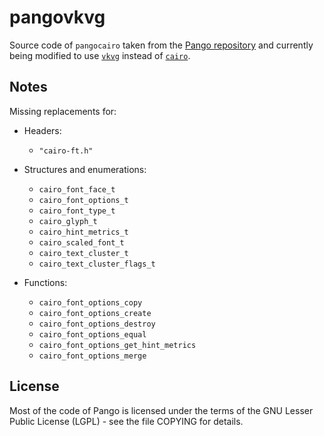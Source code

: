 # pangovkvg

Source code of `pangocairo` taken from the [Pango repository](https://gitlab.gnome.org/GNOME/pango) and currently being modified to use [`vkvg`](https://github.com/jpbruyere/vkvg) instead of [`cairo`](https://github.com/freedesktop/cairo).

## Notes

Missing replacements for:

* Headers:
  * `"cairo-ft.h"`

* Structures and enumerations:
  * `cairo_font_face_t`
  * `cairo_font_options_t`
  * `cairo_font_type_t`
  * `cairo_glyph_t`
  * `cairo_hint_metrics_t`
  * `cairo_scaled_font_t`
  * `cairo_text_cluster_t`
  * `cairo_text_cluster_flags_t`

* Functions:
  * `cairo_font_options_copy`
  * `cairo_font_options_create`
  * `cairo_font_options_destroy`
  * `cairo_font_options_equal`
  * `cairo_font_options_get_hint_metrics`
  * `cairo_font_options_merge`

## License

Most of the code of Pango is licensed under the terms of the GNU Lesser Public License (LGPL) - see the file COPYING for details.
